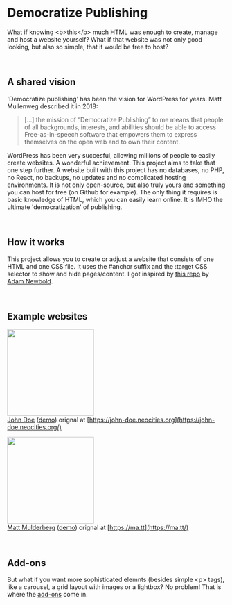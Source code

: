 # Democratize Publishing

What if knowing &lt;b&gt;this&lt;/b&gt; much HTML was enough to create, manage and host a website yourself? What if that website was not only good looking, but also so simple, that it would be free to host?

&nbsp;

## A shared vision

'Democratize publishing' has been the vision for WordPress for years. Matt Mullenweg described it in 2018:

> [...] the mission of “Democratize Publishing” to me means that people of all backgrounds, interests, and abilities should be able to access Free-as-in-speech software that empowers them to express themselves on the open web and to own their content.

WordPress has been very succesful, allowing millions of people to easily create websites. A wonderful achievement. This project aims to take that one step further. A website built with this project has no databases, no PHP, no React, no backups, no updates and no complicated hosting environments. It is not only open-source, but also truly yours and something you can host for free (on Github for example). The only thing it requires is basic knowledge of HTML, which you can easily learn online. It is IMHO the ultimate 'democratization' of publishing.

&nbsp;

## How it works

This project allows you to create or adjust a website that consists of one HTML and one CSS file. It uses the #anchor suffix and the :target CSS selector to show and hide pages/content. I got inspired by [this repo](https://github.com/cadars/john-doe) by [Adam Newbold](https://www.linkedin.com/in/neatnik/). 

&nbsp;

## Example websites

<img src="https://jhvanderschee.github.io/democratizepublishing/demo/screenshot.png" style="width: 200px;" /><br>[John Doe](demo/) ([demo](https://jhvanderschee.github.io/democratizepublishing/demo/)) orignal at [https://john-doe.neocities.org](https://john-doe.neocities.org/)

<img src="https://jhvanderschee.github.io/democratizepublishing/matt-mullenweg/images/screenshot.png" style="width: 200px;" /><br>[Matt Mulderberg](matt-mullenweg/) ([demo](https://jhvanderschee.github.io/democratizepublishing/matt-mullenweg/)) orignal at [https://ma.tt](https://ma.tt/)

&nbsp;

## Add-ons

But what if you want more sophisticated elemnts (besides simple &lt;p&gt; tags), like a carousel, a grid layout with images or a lightbox? No problem! That is where the [add-ons](add-ons/) come in.
